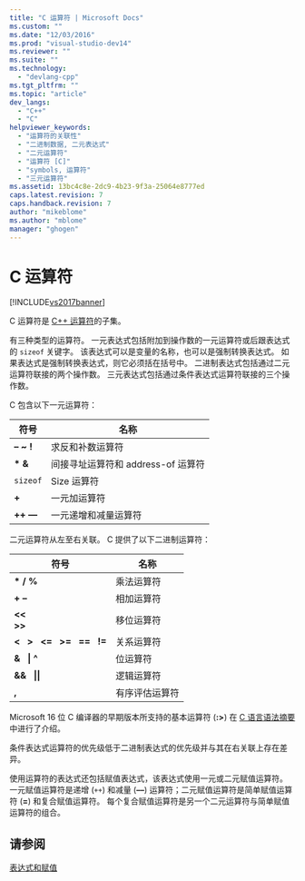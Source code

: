 ```yaml
---
title: "C 运算符 | Microsoft Docs"
ms.custom: ""
ms.date: "12/03/2016"
ms.prod: "visual-studio-dev14"
ms.reviewer: ""
ms.suite: ""
ms.technology: 
  - "devlang-cpp"
ms.tgt_pltfrm: ""
ms.topic: "article"
dev_langs: 
  - "C++"
  - "C"
helpviewer_keywords: 
  - "运算符的关联性"
  - "二进制数据, 二元表达式"
  - "二元运算符"
  - "运算符 [C]"
  - "symbols, 运算符"
  - "三元运算符"
ms.assetid: 13bc4c8e-2dc9-4b23-9f3a-25064e8777ed
caps.latest.revision: 7
caps.handback.revision: 7
author: "mikeblome"
ms.author: "mblome"
manager: "ghogen"
---
```

# C 运算符
[!INCLUDE[vs2017banner](../assembler/inline/includes/vs2017banner.md)]

C 运算符是 [C\+\+ 运算符](../misc/cpp-operators.md)的子集。  
  
 有三种类型的运算符。  一元表达式包括附加到操作数的一元运算符或后跟表达式的 `sizeof` 关键字。  该表达式可以是变量的名称，也可以是强制转换表达式。  如果表达式是强制转换表达式，则它必须括在括号中。  二进制表达式包括通过二元运算符联接的两个操作数。  三元表达式包括通过条件表达式运算符联接的三个操作数。  
  
 C 包含以下一元运算符：  
  
|符号|名称|  
|--------|--------|  
|**– ~ \!**|求反和补数运算符|  
|**\* &**|间接寻址运算符和 address\-of 运算符|  
|`sizeof`|Size 运算符|  
|**\+**|一元加运算符|  
|**\+\+ ––**|一元递增和减量运算符|  
  
 二元运算符从左至右关联。  C 提供了以下二进制运算符：  
  
|符号|名称|  
|--------|--------|  
|**\* \/ %**|乘法运算符|  
|**\+ –**|相加运算符|  
|**\<\<**<br /> **\>\>**|移位运算符|  
|**\<   \>   \<\=   \>\=   \=\=   \!\=**|关系运算符|  
|**&   &#124; ^**|位运算符|  
|**&&   &#124;&#124;**|逻辑运算符|  
|**,**|有序评估运算符|  
  
 Microsoft 16 位 C 编译器的早期版本所支持的基本运算符 \(**:\>**\) 在 [C 语言语法摘要](../c-language/c-language-syntax-summary.md)中进行了介绍。  
  
 条件表达式运算符的优先级低于二进制表达式的优先级并与其在右关联上存在差异。  
  
 使用运算符的表达式还包括赋值表达式，该表达式使用一元或二元赋值运算符。  一元赋值运算符是递增 \(`++`\) 和减量 \(**––**\) 运算符；二元赋值运算符是简单赋值运算符 \(**\=**\) 和复合赋值运算符。  每个复合赋值运算符是另一个二元运算符与简单赋值运算符的组合。  
  
## 请参阅  
 [表达式和赋值](../c-language/expressions-and-assignments.md)
